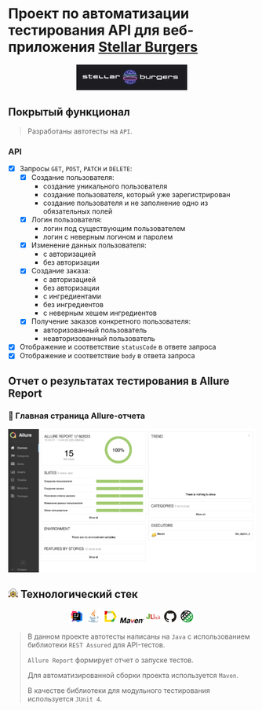 # Проект по автоматизации тестирования API для веб-приложения [Stellar Burgers](https://stellarburgers.nomoreparties.site)
<p align="center">
 <img width="45%" title="Book Store" src="images/logo.png">
 </p>
 
## Покрытый функционал

 > Разработаны автотесты на <code>API</code>.

 ### API

 - [x] Запросы <code>GET</code>, <code>POST</code>, <code>PATCH</code> и <code>DELETE</code>:
     - [x] Создание пользователя:
          - создание уникального пользователя 
          - создание пользователя, который уже зарегистрирован
          - создание пользователя и не заполнение одно из обязательных полей
     - [x] Логин пользователя:
          - логин под существующим пользователем
          - логин с неверным логином и паролем
     - [x] Изменение данных пользователя:
          - с авторизацией
          - без авторизации
     - [x] Создание заказа:
          - с авторизацией
          - без авторизации
          - с ингредиентами
          - без ингредиентов
          - с неверным хешем ингредиентов
     - [x] Получение заказов конкретного пользователя:
          - авторизованный пользователь
          - неавторизованный пользователь
 - [x] Отображение и соответствие <code>statusCode</code> в ответе запроса
 - [x] Отображение и соответствие <code>body</code> в ответа запроса				
 ## Отчет о результатах тестирования в Allure Report
 ### :dart: Главная страница Allure-отчета
 <p align="center">
 <img title="Allure_report" src="images/allure_report.png">
 </p>
 
 ## <img width="4%" title="Technologies" src="images/techno_logo.png"> Технологический стек
 
<p align="center">
<img width="6%" title="IntelliJ IDEA" src="images/idea_logo.svg">
<img width="6%" title="Java" src="images/java_logo.svg">
<img width="6%" title="Allure Report" src="images/allure_logo.svg">
<img width="10%" title="Maven" src="images/maven_logo.png">
<img width="6%" title="JUnit4" src="images/junit_logo.png">
<img width="6%" title="GitHub" src="images/github_logo.svg">
<img width="6%" title="Rest Assured" src="images/rest_logo.svg">
</p>

> В данном проекте автотесты написаны на <code>Java</code> с использованием библиотеки <code>REST Assured</code> для API-тестов.
>
> <code>Allure Report</code> формирует отчет о запуске тестов.
>
> Для автоматизированной сборки проекта используется <code>Maven</code>.
>
> В качестве библиотеки для модульного тестирования используется <code>JUnit 4</code>.
>
